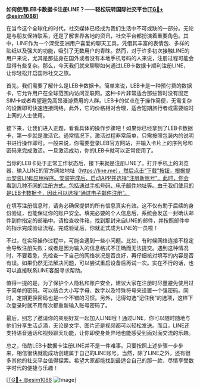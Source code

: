 **如何使用LEB卡数据卡注册LINE？——轻松玩转国际社交平台[[TG💪+ @esim1088](https://t.me/s/esim1088)]**

在当今这个全球化的时代，社交媒体已经成为我们生活中不可或缺的一部分。无论是与朋友保持联系，还是了解世界各地的资讯，社交平台都扮演着重要角色。其中，LINE作为一个深受亚洲用户喜爱的聊天工具，凭借其丰富的表情包、多样的贴纸以及强大的功能，吸引了无数用户的青睐。然而，对于许多初次接触LINE的用户来说，尤其是那些身在国外或者没有本地手机号码的人来说，注册过程可能会显得有些复杂。那么，今天我们就来聊聊如何通过LEB卡数据卡顺利注册LINE，让你轻松开启国际社交之旅。

首先，我们需要了解什么是LEB卡数据卡。简单来说，LEB卡是一种预付费的数据卡，它允许用户在全球范围内访问互联网。这种卡片非常适合那些暂时没有固定SIM卡或者希望避免高昂漫游费用的人群。LEB卡的优点在于操作简便，无需复杂的设置即可快速连接网络。此外，它的价格相对合理，适合短期旅行者或需要临时上网的人士使用。

接下来，让我们进入正题，看看具体的操作步骤吧！如果你已经拿到了LEB卡数据卡，第一步就是激活它。通常情况下，激活过程非常简单，只需按照包装内的说明书进行操作即可。一般来说，你需要登录LEB官方网站，并输入卡片上的序列号和密码来完成激活。一旦激活成功，你的LEB卡就可以正常使用了。

当你的LEB卡处于正常工作状态后，接下来就是注册LINE了。打开手机上的浏览器，输入LINE的官方网站地址（https://line.me），然后点击“下载”按钮，根据提示安装LINE应用程序。安装完成后，启动APP并选择“注册新账号”。此时，你会看到几种不同的注册方式，包括通过手机号码、电子邮件地址等。由于我们使用的是LEB卡数据卡，因此可以选择“通过电子邮件注册”。

在填写注册信息时，请务必确保提供的所有信息真实有效。这不仅有助于后续的身份验证，也能保证你的账户安全。填完必要的个人信息后，系统会发送一封确认邮件到你指定的邮箱中。请检查收件箱，找到那封来自LINE的邮件，并按照邮件中的指示完成验证流程。完成验证后，你就正式成为LINE的一员啦！

不过，在实际操作过程中，可能会遇到一些小问题。比如，有时候网络连接不稳定会导致注册失败；或者是因为输入的信息格式不正确而无法提交。遇到这种情况时，不要着急，先检查一下自己的网络状况是否良好，再仔细核对填写的内容是否有误。如果仍然无法解决问题，可以尝试重启设备后再试一次。实在不行的话，也可以直接联系LINE客服寻求帮助。

值得一提的是，为了保护个人隐私和账户安全，建议大家在注册时尽量避免使用过于简单的密码。可以结合大小写字母、数字以及特殊符号来设置一个强密码。同时，定期更换密码也是一个不错的习惯。另外，记得勾选“记住我”的选项，这样下次登录时就不用每次都重新输入账号密码了。

最后，别忘了邀请你的亲朋好友一起加入LINE哦！通过LINE，你可以随时随地与他们分享生活点滴，无论是文字、图片还是视频都可以轻松发送。而且，LINE还支持语音通话和视频聊天功能，让你即使身处异地也能感受到面对面交流的乐趣。

总之，借助LEB卡数据卡注册LINE并不是一件难事。只要按照上述步骤一步步来，相信很快就能成功创建属于自己的LINE账号。当然，除了LINE之外，还有很多其他的社交平台值得探索。希望大家都能找到最适合自己的那一款，尽情享受数字时代的便捷与乐趣！

[[TG💪+ @esim1088](https://t.me/s/esim1088) ![Image](https://i.postimg.cc/4NQfJmqS/Snipaste-2025-05-13-00-14-12.png)]
